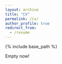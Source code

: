 ```yaml
---
layout: archive
title: "CV"
permalink: /cv/
author_profile: true
redirect_from:
  - /resume
---
```


{% include base_path %}

Empty now! 
